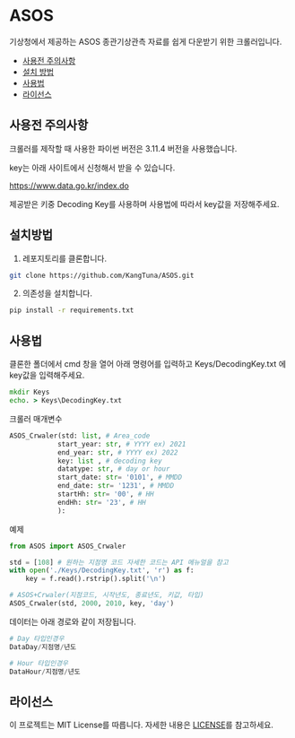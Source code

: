 # ASOS
기상청에서 제공하는 ASOS 종관기상관측 자료를 쉽게 다운받기 위한 크롤러입니다.

- [사용전 주의사항](#사용전-주의사항)
- [설치 방법](#설치-방법)
- [사용법](#사용법)
- [라이선스](#라이선스)

## 사용전 주의사항

크롤러를 제작할 때 사용한 파이썬 버전은 3.11.4 버전을 사용했습니다.

key는 아래 사이트에서 신청해서 받을 수 있습니다.

https://www.data.go.kr/index.do

제공받은 키중 Decoding Key를 사용하며 사용법에 따라서 key값을 저장해주세요.

## 설치방법
1. 레포지토리를 클론합니다.

```bash
git clone https://github.com/KangTuna/ASOS.git
```

2. 의존성을 설치합니다.
```bash
pip install -r requirements.txt
```

## 사용법
클론한 폴더에서 cmd 창을 열어 아래 명령어를 입력하고 Keys/DecodingKey.txt 에 key값을 입력해주세요.
```cmd
mkdir Keys
echo. > Keys\DecodingKey.txt
```

크롤러 매개변수
```python
ASOS_Crwaler(std: list, # Area_code
            start_year: str, # YYYY ex) 2021
            end_year: str, # YYYY ex) 2022
            key: list , # decoding key
            datatype: str, # day or hour
            start_date: str= '0101', # MMDD
            end_date: str= '1231', # MMDD
            startHh: str= '00', # HH
            endHh: str= '23', # HH
            ):
```
예제
```python
from ASOS import ASOS_Crwaler

std = [108] # 원하는 지점명 코드 자세한 코드는 API 메뉴얼을 참고
with open('./Keys/DecodingKey.txt', 'r') as f:
    key = f.read().rstrip().split('\n')

# ASOS+Crwaler(지점코드, 시작년도, 종료년도, 키값, 타입)
ASOS_Crwaler(std, 2000, 2010, key, 'day')
```

데이터는 아래 경로와 같이 저장됩니다.
```python
# Day 타입인경우
DataDay/지점명/년도

# Hour 타입인경우
DataHour/지점명/년도
```

## 라이선스

이 프로젝트는 MIT License를 따릅니다. 자세한 내용은  [LICENSE](LICENSE)를 참고하세요.
